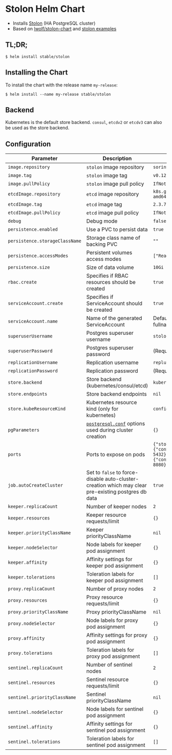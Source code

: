 # Stolon Helm Chart

* Installs [Stolon](https://github.com/sorintlab/stolon) (HA PostgreSQL cluster)
* Based on [lwolf/stolon-chart](https://github.com/lwolf/stolon-chart) and [stolon examples](https://github.com/sorintlab/stolon/tree/master/examples/kubernetes/statefulset)

## TL;DR;

```console
$ helm install stable/stolon
```

## Installing the Chart

To install the chart with the release name `my-release`:

```console
$ helm install --name my-release stable/stolon
```

## Backend

Kubernetes is the default store backend. `consul`, `etcdv2` or `etcdv3` can also be used as the store backend.

## Configuration

| Parameter                               | Description                                    | Default                                                      |
| --------------------------------------- | ---------------------------------------------- | ------------------------------------------------------------ |
| `image.repository`                      | `stolon` image repository                      | `sorintlab/stolon`                                           |
| `image.tag`                             | `stolon` image tag                             | `v0.12.0-pg10`                                               |
| `image.pullPolicy`                      | `stolon` image pull policy                     | `IfNotPresent`                                               |
| `etcdImage.repository`                  | `etcd` image repository                        | `k8s.gcr.io/etcd-amd64`                                      |
| `etcdImage.tag`                         | `etcd` image tag                               | `2.3.7`                                                      |
| `etcdImage.pullPolicy`                  | `etcd` image pull policy                       | `IfNotPresent`                                               |
| `debug`                                 | Debug mode                                     | `false`                                                      |
| `persistence.enabled`                   | Use a PVC to persist data                      | `true`                                                       |
| `persistence.storageClassName`          | Storage class name of backing PVC              | `""`                                                         |
| `persistence.accessModes`               | Persistent volumes access modes               | `["ReadWriteOnce"]`                                          |
| `persistence.size`                      | Size of data volume                            | `10Gi`                                                       |
| `rbac.create`                           | Specifies if RBAC resources should be created  | `true`                                                       |
| `serviceAccount.create`                 | Specifies if ServiceAccount should be created  | `true`                                                       |
| `serviceAccount.name`                   | Name of the generated ServiceAccount           | Defaults to fullname template                                |
| `superuserUsername`                     | Postgres superuser username                    | `stolon`                                                     |
| `superuserPassword`                     | Postgres superuser password                    | (Required)                                         |
| `replicationUsername`                   | Replication username                           | `repluser`                                                   |
| `replicationPassword`                   | Replication password                           | (Required)                                         |
| `store.backend`                         | Store backend (kubernetes/consul/etcd)         | `kubernetes`                                                 |
| `store.endpoints`                       | Store backend endpoints                        | `nil`                                                        |
| `store.kubeResourceKind`                | Kubernetes resource kind (only for kubernetes) | `configmap`                                                  |
| `pgParameters`                          | [`postgresql.conf`][pgconf] options used during cluster creation | `{}`                                       |
| `ports`                                 | Ports to expose on pods                        | `{"stolon":{"containerPort": 5432},"metrics":{"containerPort": 8080}}`|
| `job.autoCreateCluster`                 | Set to `false` to force-disable auto-cluster-creation which may clear pre-existing postgres db data | `true`  |
| `keeper.replicaCount`                   | Number of keeper nodes                         | `2`                                                          |
| `keeper.resources`                      | Keeper resource requests/limit                 | `{}`                                                         |
| `keeper.priorityClassName`              | Keeper priorityClassName                       | `nil`                                                        |
| `keeper.nodeSelector`                   | Node labels for keeper pod assignment          | `{}`                                                         |
| `keeper.affinity`                       | Affinity settings for keeper pod assignment    | `{}`                                                         |
| `keeper.tolerations`                    | Toleration labels for keeper pod assignment    | `[]`                                                         |
| `proxy.replicaCount`                    | Number of proxy nodes                          | `2`                                                          |
| `proxy.resources`                       | Proxy resource requests/limit                  | `{}`                                                         |
| `proxy.priorityClassName`               | Proxy priorityClassName                        | `nil`                                                        |
| `proxy.nodeSelector`                    | Node labels for proxy pod assignment           | `{}`                                                         |
| `proxy.affinity`                        | Affinity settings for proxy pod assignment     | `{}`                                                         |
| `proxy.tolerations`                     | Toleration labels for proxy pod assignment     | `[]`                                                         |
| `sentinel.replicaCount`                 | Number of sentinel nodes                       | `2`                                                          |
| `sentinel.resources`                    | Sentinel resource requests/limit               | `{}`                                                         |
| `sentinel.priorityClassName`            | Sentinel priorityClassName                     | `nil`                                                        |
| `sentinel.nodeSelector`                 | Node labels for sentinel pod assignment        | `{}`                                                         |
| `sentinel.affinity`                     | Affinity settings for sentinel pod assignment  | `{}`                                                         |
| `sentinel.tolerations`                  | Toleration labels for sentinel pod assignment  | `[]`                                                         |


[pgconf]: https://github.com/postgres/postgres/blob/master/src/backend/utils/misc/postgresql.conf.sample
